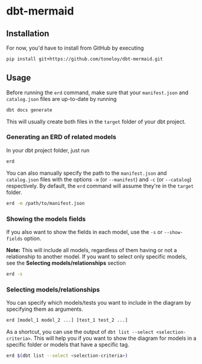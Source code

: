 # dbt-mermaid

## Installation
For now, you'd have to install from GitHub by executing

```bash
pip install git+https://github.com/toneloy/dbt-mermaid.git
```

## Usage
Before running the `erd` command, make sure that your `manifest.json` and `catalog.json` files are up-to-date by running

```bash
dbt docs generate
```

This will usually create both files in the `target` folder of your dbt project.

### Generating an ERD of related models

In your dbt project folder, just run

```bash
erd
```

You can also manually specify the path to the `manifest.json` and `catalog.json` files with the options `-m` (or `--manifest`) and `-c` (or `--catalog`) respectively. By default, the `erd` command will assume they're in the `target` folder.

```bash
erd -m /path/to/manifest.json
```

### Showing the models fields

If you also want to show the fields in each model, use the `-s` or `--show-fields` option.

**Note:** This will include all models, regardless of them having or not a relationship to another model. If you want to select only specific models, see the **Selecting models/relationships** section

```bash
erd -s
```

### Selecting models/relationships

You can specify which models/tests you want to include in the diagram by specifying them as arguments.

```bash
erd [model_1 model_2 ...] [test_1 test_2 ...]
```

As a shortcut, you can use the output of `dbt list --select <selection-criteria>`. This will help you if you want to show the diagram for models in a specific folder or models that have a specific tag.

```bash
erd $(dbt list --select <selection-criteria>)
```
